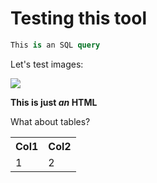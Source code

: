 # Testing this tool

```sql
This is an SQL query
```

Let's test images:

![](https://i.imgur.com/ULo8IAh.png)

<b>This is just <i>an</i> HTML</b>

What about tables?

<table>
    <tr><th>Col1</th><th>Col2</th></tr>
    <tr><td>1</td><td>2</td></tr>
</table>